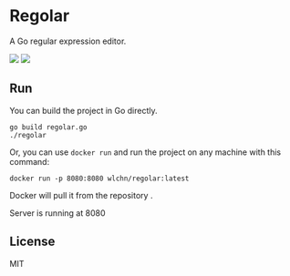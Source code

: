 # Regolar
A Go regular expression editor.

<img src="./demo1.png">
<img src="./demo2.png">

## Run
You can build the project in Go directly.
``` shell
go build regolar.go
./regolar
```
Or, you can use `docker run` and run the project on any machine with this command:
``` shell
docker run -p 8080:8080 wlchn/regolar:latest
```
Docker will pull it from the repository .

Server is running at 8080

## License
MIT